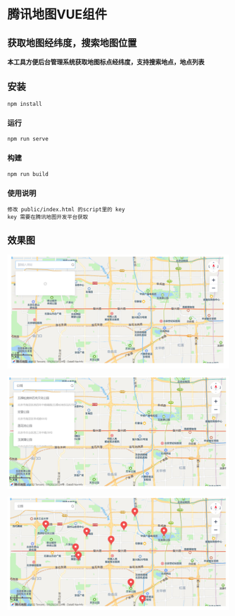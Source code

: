 # 腾讯地图VUE组件

## 获取地图经纬度，搜索地图位置

#### 本工具方便后台管理系统获取地图标点经纬度，支持搜索地点，地点列表

## 安装

```
npm install
```

### 运行

```
npm run serve
```

### 构建

```
npm run build
```

### 使用说明
```
修改 public/index.html 的script里的 key
key 需要在腾讯地图开发平台获取
```

## 效果图

![image](src/assets/map1.png)

![image](src/assets/map2.png)

![image](src/assets/map3.png)
